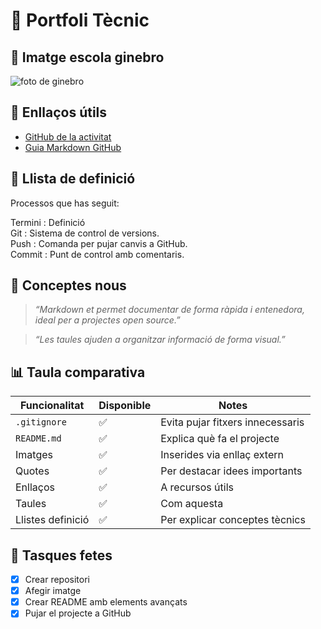 # 💼 Portfoli Tècnic

## 📸 Imatge escola ginebro

![foto de ginebro](https://tse4.mm.bing.net/th?id=OIP.awJtDyu8RG4MeKa5t7VaXgAAAA&pid=Api&P=0&h=180)

## 🔗 Enllaços útils

- [GitHub de la activitat](https://github.com/SMX-2023-2025/mp07-serveis-de-xarxa/blob/main/documents/activitats/a12u.md)
- [Guia Markdown GitHub](https://guides.github.com/features/mastering-markdown/)

## 📘 Llista de definició

Processos que has seguit:

Termini : Definició  
Git : Sistema de control de versions.  
Push : Comanda per pujar canvis a GitHub.  
Commit : Punt de control amb comentaris.  

## 🧠 Conceptes nous

> *“Markdown et permet documentar de forma ràpida i entenedora, ideal per a projectes open source.”*

> *“Les taules ajuden a organitzar informació de forma visual.”*

## 📊 Taula comparativa

| Funcionalitat | Disponible | Notes                                                |
|---------------|------------|------------------------------------------------------|
| `.gitignore`  | ✅         | Evita pujar fitxers innecessaris                    |
| `README.md`   | ✅         | Explica què fa el projecte                          |
| Imatges       | ✅         | Inserides via enllaç extern                         |
| Quotes        | ✅         | Per destacar idees importants                       |
| Enllaços      | ✅         | A recursos útils                                    |
| Taules        | ✅         | Com aquesta                                          |
| Llistes definició | ✅     | Per explicar conceptes tècnics                      |

## 📝 Tasques fetes

- [x] Crear repositori
- [x] Afegir imatge
- [x] Crear README amb elements avançats
- [x] Pujar el projecte a GitHub
